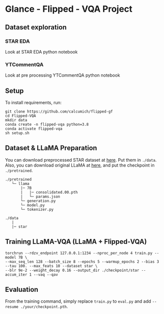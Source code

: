 # Glance - Flipped - VQA Project

## Dataset exploration
### STAR EDA
Look at STAR EDA python notebook
### YTCommentQA
Look at pre processing YTCommentQA python notebook

## Setup
To install requirements, run:
```
git clone https://github.com/calcumich/flipped-gf
cd Flipped-VQA
mkdir data
conda create -n flipped-vqa python=3.8
conda activate flipped-vqa
sh setup.sh
```

## Dataset & LLaMA Preparation

You can download preprocessed STAR dataset at [here](https://drive.google.com/drive/folders/1WuvatnwVXphXlSdcW9UpUuIjs1vn1Tms). Put them in ```./data```. Also, you can download original LLaMA at [here](https://github.com/facebookresearch/llama/tree/llama_v1), and put the checkpoint in ```./pretrained```. 

```
./pretrained
   └─ llama
       |─ 7B
       |   |─ consolidated.00.pth
       |   └─ params.json
       └─ generation.py
       └─ model.py
       └─ tokenizer.py

./data
   |
   |─ star
```

## Training LLaMA-VQA (LLaMA + Flipped-VQA)

```
torchrun --rdzv_endpoint 127.0.0.1:1234 --nproc_per_node 4 train.py --model 7B \
--max_seq_len 128 --batch_size 8 --epochs 5 --warmup_epochs 2 --bias 3 --tau 100. --max_feats 10 --dataset star \
--blr 9e-2 --weight_decay 0.16 --output_dir ./checkpoint/star --accum_iter 1 --vaq --qav
```

## Evaluation
From the training command, simply replace ```train.py``` to ```eval.py``` and add ```--resume ./your/checkpoint.pth```.



